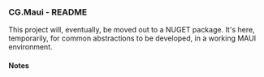 
### CG.Maui - README

This project will, eventually, be moved out to a NUGET package. It's here, temporarily, for common abstractions to be developed, in a working MAUI environment. 

#### Notes



